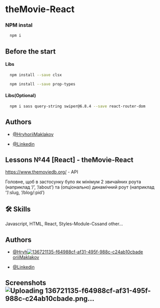 
# theMovie-React

### NPM instal

```bash
  npm i
```

## Before the start

#### Libs
```bash
  npm install --save clsx
```
```bash
  npm install --save prop-types
```
#### Libs(Optional)
```bash
  npm i sass query-string swiper@6.8.4 --save react-router-dom
```
## Authors

- [@HryhoriiMaklakov](https://github.com/GregoryMaklakov)

- [@Linkedin](https://www.linkedin.com/in/grigory-maklakov-331a641ba/)




## Lessons №44 [React] - theMovie-React

https://www.themoviedb.org/  - API


Головне, щоб в застосунку було як мінімум 2 звичайних роута (наприклад ‘/’, ‘/about’) та (опціонально) динамічний роут (наприклад ‘’/:slug, ‘/blog/:pid’) 



## 🛠 Skills
Javascript, HTML, React, Styles-Module-Cssand other...


## Authors

- [@Hryh![136721135-f64988cf-af31-495f-988c-c24ab10cbade](https://user-images.githubusercontent.com/105268946/227931282-dded8296-b189-4174-b50d-6bc97afd297f.png)
oriiMaklakov](https://github.com/GregoryMaklakov)


- [@Linkedin](https://www.linkedin.com/in/grigory-maklakov-331a641ba/)
## Screenshots![Uploading 136721135-f64988cf-af31-495f-988c-c24ab10cbade.png…]()



